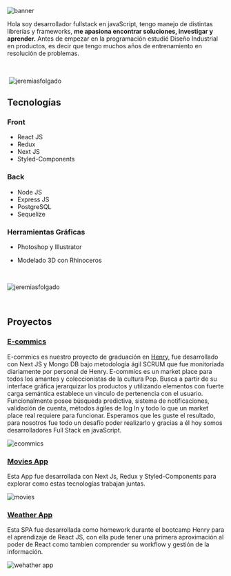 ![banner](https://res.cloudinary.com/ddwvq00p6/image/upload/v1627241375/weatherapp/Peach_Graphic_Designer_Portfolio_Website_1_xxi7b5.gif)



 Hola soy desarrollador fullstack en javaScript, tengo manejo de distintas librerías y frameworks, **me apasiona encontrar soluciones, investigar y aprender.**  Antes de empezar en la programación estudié Diseño Industrial en productos, es decir que tengo muchos años de entrenamiento en resolución de problemas.

<br/>





<p>&nbsp;<img align="center" src="https://github-readme-stats.vercel.app/api?username=jeremiasfolgado&show_icons=true&locale=en" alt="jeremiasfolgado" /></p>





## Tecnologías

### Front

* React JS
* Redux
* Next JS
* Styled-Components



### Back
* Node JS
* Express JS
* PostgreSQL
* Sequelize

### Herramientas Gráficas
* Photoshop y Illustrator
+ Modelado 3D con Rhinoceros

<br/>

<p><img src="https://github-readme-stats.vercel.app/api/top-langs?username=jeremiasfolgado&show_icons=true&locale=en&layout=compact" alt="jeremiasfolgado" /></p>
<br/>


## Proyectos

### [E-commics](https://react-weather-app-sooty.vercel.app/)
E-commics es nuestro proyecto de graduación en [Henry](https://www.soyhenry.com/), fue desarrollado con Next JS y Mongo DB bajo metodología ágil SCRUM que fue monitoriada diariamente por personal de Henry. E-commics es un market place para todos los amantes y coleccionistas de la cultura Pop. Busca a partir de su interface gráfica jerarquizar los productos y utilizando elementos con fuerte carga semántica establece un vínculo de pertenencia con el usuario. Funcionalmente posee búsqueda predictiva, sistema de notificaciones, validación de cuenta, métodos ágiles de log In y todo lo que un market place real requiere para funcionar. Esperamos que les guste el resultado, para nosotros fue todo un desafío poder realizarlo y gracias a él hoy somos desarrolladores Full Stack en javaScript. 

![ecommics](https://res.cloudinary.com/ddwvq00p6/image/upload/v1628609004/weatherapp/ecommics-000-placa-ecommics_aktwvw.jpg)

### [Movies App](https://next-js-redux-movie-app.vercel.app/)
Esta App fue desarrollada con Next Js, Redux y Styled-Components para explorar como estas tecnologías trabajan juntas.  

![movies](https://res.cloudinary.com/ddwvq00p6/image/upload/v1628607261/weatherapp/backtothefuture_jdsi5d.jpg)


### [Weather App](https://react-weather-app-sooty.vercel.app/)


Esta SPA fue desarrollada como homework durante el bootcamp Henry para el aprendizaje de React JS, con ella pude tener una primera aproximación al poder de React como tambien comprender su workflow y gestión de la información.


![wehather app](https://res.cloudinary.com/ddwvq00p6/image/upload/v1627239825/weatherapp/banner_qycwri.png)

